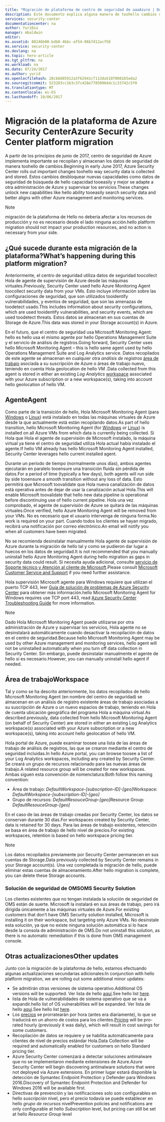 ```yaml
---
title: "Migración de plataforma de centro de seguridad de aaaAzure | Documentos de Microsoft"
description: Este documento explica alguna manera de toohello cambios datos de Azure Security Center se recopila.
services: security-center
documentationcenter: na
author: YuriDio
manager: mbaldwin
editor: 
ms.assetid: 80246b00-bdb8-4bbc-af54-06b7d12acf58
ms.service: security-center
ms.devlang: na
ms.topic: hero-article
ms.tgt_pltfrm: na
ms.workload: na
ms.date: 07/24/2017
ms.author: yurid
ms.openlocfilehash: 28cb8d85912a3f62941cf113da51070081b5eda2
ms.sourcegitcommit: 523283cc1b3c37c428e77850964dc1c33742c5f0
ms.translationtype: MT
ms.contentlocale: es-ES
ms.lasthandoff: 10/06/2017
---
```

# <a name="azure-security-center-platform-migration"></a><span data-ttu-id="8eaa8-103">Migración de la plataforma de Azure Security Center</span><span class="sxs-lookup"><span data-stu-id="8eaa8-103">Azure Security Center platform migration</span></span>

<span data-ttu-id="8eaa8-104">A partir de los principios de junio de 2017, centro de seguridad de Azure implementa importante se recopilan y almacenan los datos de seguridad de manera toohello de cambios.</span><span class="sxs-lookup"><span data-stu-id="8eaa8-104">Beginning in early June 2017, Azure Security Center rolls out important changes toohello way security data is collected and stored.</span></span>  <span data-ttu-id="8eaa8-105">Estos cambios desbloquear nuevas capacidades como datos de seguridad de búsqueda de hello capacidad tooeasily y mejor se adapte a otra administración de Azure y supervisar los servicios.</span><span class="sxs-lookup"><span data-stu-id="8eaa8-105">These changes unlock new capabilities like hello ability tooeasily search security data and better aligns with other Azure management and monitoring services.</span></span>

> [!NOTE]
> <span data-ttu-id="8eaa8-106">migración de la plataforma de Hello no debería afectar a los recursos de producción y no es necesario desde el lado ninguna acción.</span><span class="sxs-lookup"><span data-stu-id="8eaa8-106">hello platform migration should not impact your production resources, and no action is necessary from your side.</span></span>


## <a name="whats-happening-during-this-platform-migration"></a><span data-ttu-id="8eaa8-107">¿Qué sucede durante esta migración de la plataforma?</span><span class="sxs-lookup"><span data-stu-id="8eaa8-107">What’s happening during this platform migration?</span></span>

<span data-ttu-id="8eaa8-108">Anteriormente, el centro de seguridad utiliza datos de seguridad toocollect Hola de agente de supervisión de Azure desde las máquinas virtuales.</span><span class="sxs-lookup"><span data-stu-id="8eaa8-108">Previously, Security Center used hello Azure Monitoring Agent toocollect security data from your VMs.</span></span> <span data-ttu-id="8eaa8-109">Esto incluye información sobre las configuraciones de seguridad, que son utilizados tooidentify vulnerabilidades, y eventos de seguridad, que son las amenazas de toodetect usado.</span><span class="sxs-lookup"><span data-stu-id="8eaa8-109">This includes information about security configurations, which are used tooidentify vulnerabilities, and security events, which are used toodetect threats.</span></span> <span data-ttu-id="8eaa8-110">Estos datos se almacenan en sus cuentas de Storage de Azure.</span><span class="sxs-lookup"><span data-stu-id="8eaa8-110">This data was stored in your Storage account(s) in Azure.</span></span>

<span data-ttu-id="8eaa8-111">En el futuro, que el centro de seguridad usa Microsoft Monitoring Agent: hello es hello usa el mismo agente por hello Operations Management Suite y el servicio de análisis de registros.</span><span class="sxs-lookup"><span data-stu-id="8eaa8-111">Going forward, Security Center uses hello Microsoft Monitoring Agent – this is hello same agent used by hello Operations Management Suite and Log Analytics service.</span></span> <span data-ttu-id="8eaa8-112">Datos recopilados de este agente se almacenan en cualquier otra *análisis de registros* [área de trabajo](../log-analytics/log-analytics-manage-access.md) asociada a su suscripción de Azure o áreas de trabajo nuevo, teniendo en cuenta Hola geolocation de hello VM .</span><span class="sxs-lookup"><span data-stu-id="8eaa8-112">Data collected from this agent is stored in either an existing *Log Analytics* [workspace](../log-analytics/log-analytics-manage-access.md) associated with your Azure subscription or a new workspace(s), taking into account hello geolocation of hello VM.</span></span>

## <a name="agent"></a><span data-ttu-id="8eaa8-113">Agente</span><span class="sxs-lookup"><span data-stu-id="8eaa8-113">Agent</span></span>

<span data-ttu-id="8eaa8-114">Como parte de la transición de hello, Hola Microsoft Monitoring Agent (para [Windows](../log-analytics/log-analytics-windows-agents.md) o [Linux](../log-analytics/log-analytics-linux-agents.md)) está instalado en todas las máquinas virtuales de Azure desde la que actualmente está están recopilando datos.</span><span class="sxs-lookup"><span data-stu-id="8eaa8-114">As part of hello transition, hello Microsoft Monitoring Agent (for [Windows](../log-analytics/log-analytics-windows-agents.md) or [Linux](../log-analytics/log-analytics-linux-agents.md)) is installed on all Azure VMs from which data is currently being collected.</span></span>  <span data-ttu-id="8eaa8-115">Si Hola que Hola el agente de supervisión de Microsoft instalado, la máquina virtual ya tiene el centro de seguridad utiliza Hola actual había instalado el agente.</span><span class="sxs-lookup"><span data-stu-id="8eaa8-115">If hello VM already has hello Microsoft Monitoring Agent installed, Security Center leverages hello current installed agent.</span></span>

<span data-ttu-id="8eaa8-116">Durante un período de tiempo (normalmente unos días), ambos agentes ejecutarán en paralelo tooensure una transición fluida sin pérdida de datos.</span><span class="sxs-lookup"><span data-stu-id="8eaa8-116">For a period of time (typically a few days), both agents will run side by side tooensure a smooth transition without any loss of data.</span></span> <span data-ttu-id="8eaa8-117">Esto permitirá que Microsoft toovalidate que Hola nueva canalización de datos está operativa antes de dejar de usar la canalización actual Hola.</span><span class="sxs-lookup"><span data-stu-id="8eaa8-117">This will enable Microsoft toovalidate that hello new data pipeline is operational before discontinuing use of hello current pipeline.</span></span> <span data-ttu-id="8eaa8-118">Hola una vez comprobado, el agente de supervisión de Azure se quitará de las máquinas virtuales.</span><span class="sxs-lookup"><span data-stu-id="8eaa8-118">Once verified, hello Azure Monitoring Agent will be removed from your VMs.</span></span> <span data-ttu-id="8eaa8-119">No es necesario que el usuario intervenga de ninguna forma.</span><span class="sxs-lookup"><span data-stu-id="8eaa8-119">No work is required on your part.</span></span> <span data-ttu-id="8eaa8-120">Cuando todos los clientes se hayan migrado, recibirá una notificación por correo electrónico.</span><span class="sxs-lookup"><span data-stu-id="8eaa8-120">An email will notify you when all customers have been migrated.</span></span>
 
<span data-ttu-id="8eaa8-121">No se recomienda desinstalar manualmente Hola agente de supervisión de Azure durante la migración de hello tal y como se pudieron dar lugar a huecos en los datos de seguridad.</span><span class="sxs-lookup"><span data-stu-id="8eaa8-121">It is not recommended that you manually uninstall hello Azure Monitoring Agent during hello migration as gaps in security data could result.</span></span> <span data-ttu-id="8eaa8-122">Si necesita ayuda adicional, consulte [servicio de Soporte técnico y Atención al cliente de Microsoft](https://support.microsoft.com/contactus/).</span><span class="sxs-lookup"><span data-stu-id="8eaa8-122">Please consult [Microsoft Customer Service and Support](https://support.microsoft.com/contactus/) if you need further assistance.</span></span> 

<span data-ttu-id="8eaa8-123">Hola supervisión Microsoft agente para Windows requiere que utilizan el puerto TCP 443, leer [Guía de solución de problemas de Azure Security Center](security-center-troubleshooting-guide.md) para obtener más información.</span><span class="sxs-lookup"><span data-stu-id="8eaa8-123">hello Microsoft Monitoring Agent for Windows requires use TCP port 443, read [Azure Security Center Troubleshooting Guide](security-center-troubleshooting-guide.md) for more information.</span></span>


> [!NOTE] 
> <span data-ttu-id="8eaa8-124">Dado Hola Microsoft Monitoring Agent puede utilizarse por otra administración de Azure y supervisar los servicios, Hola agente no se desinstalará automáticamente cuando desactivar la recopilación de datos en el centro de seguridad.</span><span class="sxs-lookup"><span data-stu-id="8eaa8-124">Because hello Microsoft Monitoring Agent may be used by other Azure management and monitoring services, hello agent will not be uninstalled automatically when you turn off data collection in Security Center.</span></span> <span data-ttu-id="8eaa8-125">Sin embargo, puede desinstalar manualmente el agente de hello si es necesario.</span><span class="sxs-lookup"><span data-stu-id="8eaa8-125">However, you can manually uninstall hello agent if needed.</span></span>

## <a name="workspace"></a><span data-ttu-id="8eaa8-126">Área de trabajo</span><span class="sxs-lookup"><span data-stu-id="8eaa8-126">Workspace</span></span>

<span data-ttu-id="8eaa8-127">Tal y como se ha descrito anteriormente, los datos recopilados de hello Microsoft Monitoring Agent (en nombre del centro de seguridad) se almacenan en un análisis de registro existente áreas de trabajo asociadas a su suscripción de Azure o un nuevo espacios de trabajo, teniendo en Hola de cuenta ubicación geográfica del programa Hola a máquina virtual.</span><span class="sxs-lookup"><span data-stu-id="8eaa8-127">As described previously, data collected from hello Microsoft Monitoring Agent (on behalf of Security Center) are stored in either an existing Log Analytics workspace(s) associated with your Azure subscription or a new workspace(s), taking into account hello geolocation of hello VM.</span></span>

<span data-ttu-id="8eaa8-128">Hola portal de Azure, puede examinar toosee una lista de las áreas de trabajo de análisis de registros, las que se crearon mediante el centro de seguridad incluidas.</span><span class="sxs-lookup"><span data-stu-id="8eaa8-128">In hello Azure portal, you can browse toosee a list of your Log Analytics workspaces, including any created by Security Center.</span></span> <span data-ttu-id="8eaa8-129">Se creará un grupo de recursos relacionado para las nuevas áreas de trabajo.</span><span class="sxs-lookup"><span data-stu-id="8eaa8-129">A related resource group will be created for new workspaces.</span></span> <span data-ttu-id="8eaa8-130">Ambas siguen esta convención de nomenclatura:</span><span class="sxs-lookup"><span data-stu-id="8eaa8-130">Both follow this naming convention:</span></span>

- <span data-ttu-id="8eaa8-131">Área de trabajo: *DefaultWorkspace-[subscription-ID]-[geo]*</span><span class="sxs-lookup"><span data-stu-id="8eaa8-131">Workspace: *DefaultWorkspace-[subscription-ID]-[geo]*</span></span>
- <span data-ttu-id="8eaa8-132">Grupo de recursos: *DefaultResouceGroup-[geo]*</span><span class="sxs-lookup"><span data-stu-id="8eaa8-132">Resource Group: *DefaultResouceGroup-[geo]*</span></span> 
 
<span data-ttu-id="8eaa8-133">En el caso de las áreas de trabajo creadas por Security Center, los datos se conservan durante 30 días.</span><span class="sxs-lookup"><span data-stu-id="8eaa8-133">For workspaces created by Security Center, data is retained for 30 days.</span></span> <span data-ttu-id="8eaa8-134">Para las áreas de trabajo existentes, retención se basa en área de trabajo de hello nivel de precios.</span><span class="sxs-lookup"><span data-stu-id="8eaa8-134">For existing workspaces, retention is based on hello workspace pricing tier.</span></span>

> [!NOTE]
> <span data-ttu-id="8eaa8-135">Los datos recopilados previamente por Security Center permanecen en sus cuentas de Storage.</span><span class="sxs-lookup"><span data-stu-id="8eaa8-135">Data previously collected by Security Center remains in your Storage account(s).</span></span> <span data-ttu-id="8eaa8-136">Una vez completada la migración de hello, puede eliminar estas cuentas de almacenamiento.</span><span class="sxs-lookup"><span data-stu-id="8eaa8-136">After hello migration is complete, you can delete these Storage accounts.</span></span>

### <a name="oms-security-solution"></a><span data-ttu-id="8eaa8-137">Solución de seguridad de OMS</span><span class="sxs-lookup"><span data-stu-id="8eaa8-137">OMS Security Solution</span></span> 

<span data-ttu-id="8eaa8-138">Los clientes existentes que no tengan instalada la solución de seguridad de OMS están de suerte. Microsoft la instalará en sus áreas de trabajo, pero irá dirigida únicamente a las máquinas virtuales de Azure.</span><span class="sxs-lookup"><span data-stu-id="8eaa8-138">For existing customers that don’t have OMS Security solution installed, Microsoft is installing it on their workspace, but targeting only Azure VMs.</span></span> <span data-ttu-id="8eaa8-139">No desinstale esta solución, ya que no existe ninguna solución automática si lo hace desde la consola de administración de OMS.</span><span class="sxs-lookup"><span data-stu-id="8eaa8-139">Do not uninstall this solution, as there is no automatic remediation if this is done from OMS management console.</span></span>


## <a name="other-updates"></a><span data-ttu-id="8eaa8-140">Otras actualizaciones</span><span class="sxs-lookup"><span data-stu-id="8eaa8-140">Other updates</span></span>

<span data-ttu-id="8eaa8-141">Junto con la migración de la plataforma de hello, estamos efectuando algunas actualizaciones secundarias adicionales:</span><span class="sxs-lookup"><span data-stu-id="8eaa8-141">In conjunction with hello platform migration, we are rolling out some additional minor updates:</span></span>

- <span data-ttu-id="8eaa8-142">Se admitirán otras versiones de sistema operativo.</span><span class="sxs-lookup"><span data-stu-id="8eaa8-142">Additional OS versions will be supported.</span></span> <span data-ttu-id="8eaa8-143">Ver lista de hello [aquí](security-center-faq.md#virtual-machines).</span><span class="sxs-lookup"><span data-stu-id="8eaa8-143">See hello list [here](security-center-faq.md#virtual-machines).</span></span>
- <span data-ttu-id="8eaa8-144">lista de Hola de vulnerabilidades de sistema operativo que se va a expandir.</span><span class="sxs-lookup"><span data-stu-id="8eaa8-144">hello list of OS vulnerabilities will be expanded.</span></span> <span data-ttu-id="8eaa8-145">Ver lista de hello [aquí](https://gallery.technet.microsoft.com/Azure-Security-Center-a789e335).</span><span class="sxs-lookup"><span data-stu-id="8eaa8-145">See hello list [here](https://gallery.technet.microsoft.com/Azure-Security-Center-a789e335).</span></span>
- <span data-ttu-id="8eaa8-146">Los [precios](https://azure.microsoft.com/pricing/details/security-center/) se prorratearán por hora (antes era diariamente), lo que se traducirá en un ahorro de costos para los clientes.</span><span class="sxs-lookup"><span data-stu-id="8eaa8-146">[Pricing](https://azure.microsoft.com/pricing/details/security-center/) will be pro-rated hourly (previously it was daily), which will result in cost savings for some customers.</span></span>
- <span data-ttu-id="8eaa8-147">Recopilación de datos se requiere y se habilita automáticamente para clientes de nivel de precios estándar Hola.</span><span class="sxs-lookup"><span data-stu-id="8eaa8-147">Data Collection will be required and automatically enabled for customers on hello Standard pricing tier.</span></span>
- <span data-ttu-id="8eaa8-148">Azure Security Center comenzará a detectar soluciones antimalware que no se implementaron mediante extensiones de Azure.</span><span class="sxs-lookup"><span data-stu-id="8eaa8-148">Azure Security Center will begin discovering antimalware solutions that were not deployed via Azure extensions.</span></span> <span data-ttu-id="8eaa8-149">En primer lugar estará disponible la detección de Symantec Endpoint Protection y Defender para Windows 2016.</span><span class="sxs-lookup"><span data-stu-id="8eaa8-149">Discovery of Symantec Endpoint Protection and Defender for Windows 2016 will be available first.</span></span>
- <span data-ttu-id="8eaa8-150">Directivas de prevención y las notificaciones solo son configurables en hello *suscripción* nivel, pero el precio todavía se puede establecer en hello *grupo de recursos* nivel</span><span class="sxs-lookup"><span data-stu-id="8eaa8-150">Prevention policies and notifications are only configurable at hello *Subscription* level, but pricing can still be set at hello *Resource Group* level</span></span>

